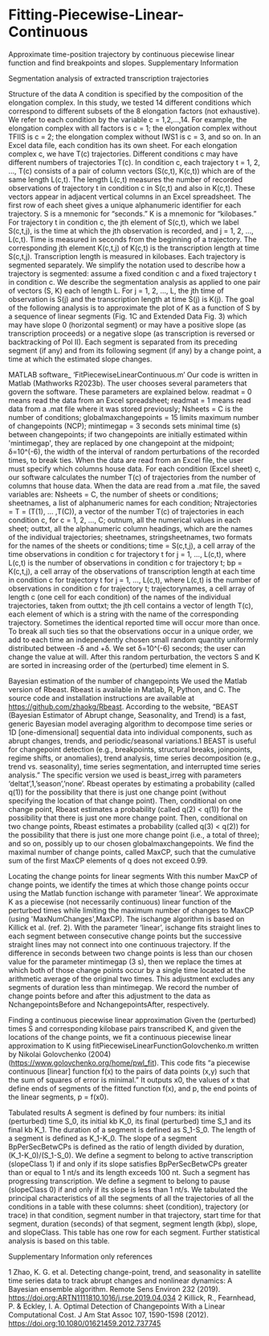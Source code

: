 # Fitting-Piecewise-Linear-Continuous
Approximate time-position trajectory by continuous piecewise linear function and find breakpoints and slopes.
Supplementary Information


Segmentation analysis of extracted transcription trajectories

Structure of the data
A condition is specified by the composition of the elongation complex. In this study, we tested 14 different conditions which correspond to different subsets of the 8 elongation factors (not exhaustive). We refer to each condition by the variable c = 1,2,…,14. For example, the elongation complex with all factors is c = 1; the elongation complex without TFIIS is c = 2; the elongation complex without IWS1 is c = 3, and so on. In an Excel data file, each condition has its own sheet.
For each elongation complex c, we have T(c) trajectories. Different conditions c may have different numbers of trajectories T(c). In condition c, each trajectory t = 1, 2, …, T(c) consists of a pair of column vectors (S(c,t), K(c,t)) which are of the same length L(c,t). The length L(c,t) measures the number of recorded observations of trajectory t in condition c in S(c,t) and also in K(c,t). These vectors appear in adjacent vertical columns in an Excel spreadsheet. The first row of each sheet gives a unique alphanumeric identifier for each trajectory. S is a mnemonic for “seconds.” K is a mnemonic for “kilobases.” For trajectory t in condition c, the jth element of S(c,t), which we label S(c,t,j), is the time at which the jth observation is recorded, and j = 1, 2, …, L(c,t). Time is measured in seconds from the beginning of a trajectory. The corresponding jth element K(c,t,j) of K(c,t) is the transcription length at time S(c,t,j). Transcription length is measured in kilobases.
Each trajectory is segmented separately. We simplify the notation used to describe how a trajectory is segmented: assume a fixed condition c and a fixed trajectory t in condition c. We describe the segmentation analysis as applied to one pair of vectors (S, K) each of length L. For j = 1, 2, …, L, the jth time of observation is S(j) and the transcription length at time S(j) is K(j). The goal of the following analysis is to approximate the plot of K as a function of S by a sequence of linear segments (Fig. 1C and Extended Data Fig. 3) which may have slope 0 (horizontal segment) or may have a positive slope (as transcription proceeds) or a negative slope (as transcription is reversed or backtracking of Pol II). Each segment is separated from its preceding segment (if any) and from its following segment (if any) by a change point, a time at which the estimated slope changes.

MATLAB software_ ‘FitPiecewiseLinearContinuous.m’
Our code is written in Matlab (Mathworks R2023b). The user chooses several parameters that govern the software. These parameters are explained below.
	readmat = 0 means read the data from an Excel spreadsheet; readmat = 1 means read data from a .mat file where it was stored previously;
	Nsheets = C is the number of conditions;
	globalmaxchangepoints = 15 limits maximum number of changepoints (NCP);
	mintimegap = 3 seconds sets minimal time (s) between changepoints; if two changepoints are initially estimated within 'mintimegap', they are replaced by one changepoint at the midpoint;
	δ=10^(-6), the width of the interval of random perturbations of the recorded times, to break ties.
When the data are read from an Excel file, the user must specify which columns house data. For each condition (Excel sheet) c, our software calculates the number T(c) of trajectories from the number of columns that house data. When the data are read from a .mat file, the saved variables are:
	Nsheets = C, the number of sheets or conditions;
	sheetnames, a list of alphanumeric names for each condition;
	Ntrajectories = T = (T(1), … ,T(C)), a vector of the number T(c) of trajectories in each condition c, for c = 1, 2, …, C;
	outnum, all the numerical values in each sheet;
	outtxt, all the alphanumeric column headings, which are the names of the individual trajectories;
	sheetnames, stringsheetnames, two formats for the names of the sheets or conditions;
	time = S(c,t,j), a cell array of the time observations in condition c for trajectory t for j = 1, …, L(c,t), where L(c,t) is the number of observations in condition c for trajectory t;
	bp = K(c,t,j), a cell array of the observations of transcription length at each time in condition c for trajectory t for j = 1, …, L(c,t), where L(c,t) is the number of observations in condition c for trajectory t;
	trajectorynames, a cell array of length c (one cell for each condition) of the names of the individual trajectories, taken from outtxt; the jth cell contains a vector of length T(c), each element of which is a string with the name of the corresponding trajectory.	
Sometimes the identical reported time will occur more than once. To break all such ties so that the observations occur in a unique order, we add to each time an independently chosen small random quantity uniformly distributed between -δ and +δ. We set δ=10^(-6) seconds; the user can change the value at will. After this random perturbation, the vectors S and K are sorted in increasing order of the (perturbed) time element in S.

Bayesian estimation of the number of changepoints
We used the Matlab version of Rbeast. Rbeast is available in Matlab, R, Python, and C. The source code and installation instructions are available at https://github.com/zhaokg/Rbeast. According to the website, “BEAST (Bayesian Estimator of Abrupt change, Seasonality, and Trend) is a fast, generic Bayesian model averaging algorithm to decompose time series or 1D [one-dimensional] sequential data into individual components, such as abrupt changes, trends, and periodic/seasonal variations.1 BEAST is useful for changepoint detection (e.g., breakpoints, structural breaks, joinpoints, regime shifts, or anomalies), trend analysis, time series decomposition (e.g., trend vs. seasonality), time series segmentation, and interrupted time series analysis.” The specific version we used is beast_irreg with parameters ‘deltat’,1,’season’,’none’.
Rbeast operates by estimating a probability (called q(1)) for the possibility that there is just one change point (without specifying the location of that change point). Then, conditional on one change point, Rbeast estimates a probability (called q(2) < q(1)) for the possibility that there is just one more change point. Then, conditional on two change points, Rbeast estimates a probability (called q(3) < q(2)) for the possibility that there is just one more change point (i.e., a total of three); and so on, possibly up to our chosen globalmaxchangepoints. We find the maximal number of change points, called MaxCP, such that the cumulative sum of the first MaxCP elements of q does not exceed 0.99.

Locating the change points for linear segments
With this number MaxCP of change points, we identify the times at which those change points occur using the Matlab function ischange with parameter ‘linear’. We approximate K as a piecewise (not necessarily continuous) linear function of the perturbed times while limiting the maximum number of changes to MaxCP (using 'MaxNumChanges',MaxCP). The ischange algorithm is based on Killick et al. (ref. 2). With the parameter ‘linear’, ischange fits straight lines to each segment between consecutive change points but the successive straight lines may not connect into one continuous trajectory. If the difference in seconds between two change points is less than our chosen value for the parameter mintimegap (3 s), then we replace the times at which both of those change points occur by a single time located at the arithmetic average of the original two times. This adjustment excludes any segments of duration less than mintimegap. We record the number of change points before and after this adjustment to the data as NchangepointsBefore and NchangepointsAfter, respectively.

Finding a continuous piecewise linear approximation
Given the (perturbed) times S and corresponding kilobase pairs transcribed K, and given the locations of the change points, we fit a continuous piecewise linear approximation to K using fitPiecewiseLinearFunctionGolovchenko.m written by Nikolai Golovchenko (2004) (https://www.golovchenko.org/home/pwl_fit). This code fits “a piecewise continuous [linear] function f(x) to the pairs of data points (x,y) such that the sum of squares of error is minimal.” It outputs x0, the values of x that define ends of segments of the fitted function f(x), and p, the end points of the linear segments, p = f(x0).

Tabulated results
A segment is defined by four numbers: its initial (perturbed) time S_0, its initial kb K_0, its final (perturbed) time S_1 and its final kb K_1. The duration of a segment is defined as S_1-S_0. The length of a segment is defined as K_1-K_0. The slope of a segment BpPerSecBetwCPs is defined as the ratio of length divided by duration, (K_1-K_0)/(S_1-S_0). We define a segment to belong to active transcription (slopeClass 1) if and only if its slope satisfies BpPerSecBetwCPs greater than or equal to 1 nt/s and its length exceeds 100 nt. Such a segment has progressing transcription. We define a segment to belong to pause (slopeClass 0) if and only if its slope is less than 1 nt/s. We tabulated the principal characteristics of all the segments of all the trajectories of all the conditions in a table with these columns: sheet (condition), trajectory (or trace) in that condition, segment number in that trajectory, start time for that segment, duration (seconds) of that segment, segment length (kbp), slope, and slopeClass. This table has one row for each segment. Further statistical analysis is based on this table.

Supplementary Information only references

1	Zhao, K. G. et al. Detecting change-point, trend, and seasonality in satellite time series data to track abrupt changes and nonlinear dynamics: A Bayesian ensemble algorithm. Remote Sens Environ 232 (2019). https://doi.org:ARTN1111810.1016/j.rse.2019.04.034
2	Killick, R., Fearnhead, P. & Eckley, I. A. Optimal Detection of Changepoints With a Linear Computational Cost. J Am Stat Assoc 107, 1590-1598 (2012). https://doi.org:10.1080/01621459.2012.737745

